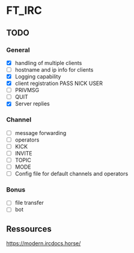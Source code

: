 # FT_IRC

## TODO
### General

- [x] handling of multiple clients
- [ ] hostname and ip info for clients
- [x] Logging capability
- [x] client registration PASS NICK USER
- [ ] PRIVMSG
- [ ] QUIT
- [x] Server replies

### Channel

- [ ] message forwarding
- [ ] operators
- [ ] KICK
- [ ] INVITE
- [ ] TOPIC
- [ ] MODE
- [ ] Config file for default channels and operators

### Bonus

- [ ] file transfer
- [ ] bot

## Ressources

https://modern.ircdocs.horse/
